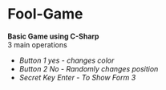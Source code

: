 # Fool-Game
<b>Basic Game using C-Sharp</b>
  <br>
  3 main operations 
  <ul>
    <li><i>Button 1 yes - changes color</i></li>
    <li><i>Button 2 No  - Randomly changes position </i></li>
    <li><i>Secret Key Enter - To Show Form 3</i></li>
  </ul>
